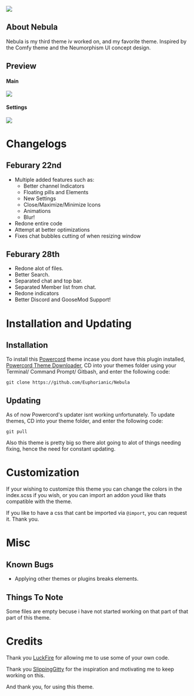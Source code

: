 ![](https://i.imgur.com/sYPNqok.png)

## About Nebula
 Nebula is my third theme iv worked on, and my favorite theme. Inspired by the Comfy theme and the Neumorphism UI concept design.
 
## Preview
#### Main
![](https://i.imgur.com/4SzKqEG.png)

#### Settings
![](https://i.imgur.com/ewD8NvI.png)

# Changelogs
## Feburary 22nd
- Multiple added features such as:
  - Better channel Indicators
  - Floating pills and Elements
  - New Settings 
  - Close/Maximize/Minimize Icons
  - Animations
  - Blur!
- Redone entire code
- Attempt at better optimizations
- Fixes chat bubbles cutting of when resizing window

## Feburary 28th
- Redone alot of files.
- Better Search.
- Separated chat and top bar.
- Separated Member list from chat.
- Redone indicators
- Better Discord and GooseMod Support!

# Installation and Updating

## Installation
To install this [Powercord](https://powercord.dev) theme incase you dont have this plugin installed, [Powercord Theme Downloader](https://github.com/ploogins/PowercordThemeDownloader), CD into your themes folder using your Terminal/ Command Prompt/ Gitbash, and enter the following code:
```
git clone https://github.com/Euphorianic/Nebula
```
## Updating
As of now Powercord's updater isnt working unfortunately. To update themes, CD into your theme folder, and enter the following code:
```
git pull
```
Also this theme is pretty big so there alot going to alot of things needing fixing, hence the need for constant updating.
# Customization
If your wishing to customize this theme you can change the colors in the index.scss if you wish, or you can import an addon youd like thats compatible with the theme. 

If you like to have a css that cant be imported via ``@import``, you can request it. Thank you.


# Misc

## Known Bugs
 - Applying other themes or plugins breaks elements.

## Things To Note
Some files are empty becuse i have not started working on that part of that part of this theme.

# Credits
Thank you [LuckFire](https://github.com/LuckFire) for allowing me to use some of your own code.

Thank you [SlippingGitty](https://github.com/slippinggitty) for the inspiration and motivating me to keep working on this.

And thank you, for using this theme.

